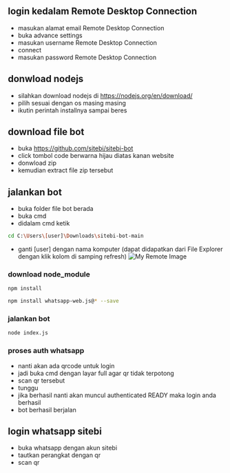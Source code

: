## login kedalam Remote Desktop Connection
* masukan alamat email Remote Desktop Connection
* buka advance settings
* masukan username Remote Desktop Connection
* connect
* masukan password Remote Desktop Connection

## donwload nodejs
* silahkan download nodejs di https://nodejs.org/en/download/
* pilih sesuai dengan os masing masing
* ikutin perintah installnya sampai beres

## download file bot 
* buka https://github.com/sitebi/sitebi-bot
* click tombol code berwarna hijau diatas kanan website
* donwload zip 
* kemudian extract file zip tersebut

## jalankan bot
* buka folder file bot berada
* buka cmd
* didalam cmd ketik
```bash
cd C:\Users\[user]\Downloads\sitebi-bot-main
```
* ganti [user] dengan nama komputer (dapat didapatkan dari File Explorer dengan klik kolom di samping refresh)
![My Remote Image](https://imgur.com/VLBpLEi)
### download node_module


 ```bash
 npm install
 ```
 
 ```bash
npm install whatsapp-web.js@* --save
 ```
 
 ### jalankan bot
 ```bash
 node index.js
 ```
 ### proses auth whatsapp
 * nanti akan ada qrcode untuk login
 * jadi buka cmd dengan layar full agar qr tidak terpotong
 * scan qr tersebut
 * tunggu
 * jika berhasil nanti akan muncul authenticated READY maka login anda berhasil
 * bot berhasil berjalan
 
 
 ## login whatsapp sitebi
* buka whatsapp dengan akun sitebi
* tautkan perangkat dengan qr
* scan qr
